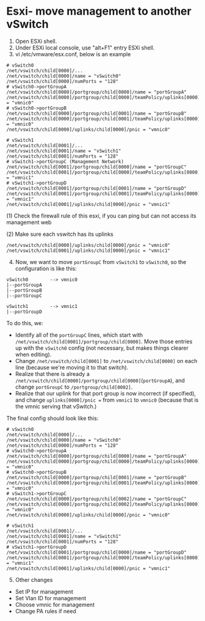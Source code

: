 # Esxi- move management to another vSwitch

1. Open ESXi shell.
2. Under ESXi local console, use "alt+F1" entry ESXi shell.
3. vi /etc/vmware/esx.conf, below is an example

```text
# vSwitch0
/net/vswitch/child[0000]/...
/net/vswitch/child[0000]/name = "vSwitch0"
/net/vswitch/child[0000]/numPorts = "128"
# vSwitch0->portGroupA
/net/vswitch/child[0000]/portgroup/child[0000]/name = "portGroupA"
/net/vswitch/child[0000]/portgroup/child[0000]/teamPolicy/uplinks[0000]/pnic = "vmnic0"
# vSwitch0->portGroupB
/net/vswitch/child[0000]/portgroup/child[0001]/name = "portGroupB"
/net/vswitch/child[0000]/portgroup/child[0001]/teamPolicy/uplinks[0000]/pnic = "vmnic0"
/net/vswitch/child[0000]/uplinks/child[0000]/pnic = "vmnic0"

# vSwitch1
/net/vswitch/child[0001]/...
/net/vswitch/child[0001]/name = "vSwitch1"
/net/vswitch/child[0001]/numPorts = "128"
# vSwitch1->portGroupC (Management Network)
/net/vswitch/child[0001]/portgroup/child[0000]/name = "portGroupC"
/net/vswitch/child[0001]/portgroup/child[0000]/teamPolicy/uplinks[0000]/pnic = "vmnic1"
# vSwitch1->portGroupD
/net/vswitch/child[0001]/portgroup/child[0001]/name = "portGroupD"
/net/vswitch/child[0001]/portgroup/child[0001]/teamPolicy/uplinks[0000]/pnic = "vmnic1"
/net/vswitch/child[0001]/uplinks/child[0000]/pnic = "vmnic1"
```

\(1\) Check the firewall rule of this esxi, if you can ping but can not access its management web

\(2\) Make sure each vswitch has its uplinks

```text
/net/vswitch/child[0000]/uplinks/child[0000]/pnic = "vmnic0"
/net/vswitch/child[0001]/uplinks/child[0000]/pnic = "vmnic1"
```

4. Now, we want to move `portGroupC` from `vSwitch1` to `vSwitch0`, so the configuration is like this:

```text
vSwitch0        --> vmnic0
|--portGroupA
|--portGroupB
|--portGroupC

vSwitch1        --> vmnic1
|--portGroupD
```

To do this, we:

* Identify all of the `portGroupC` lines, which start with `/net/vswitch/child[0001]/portgroup/child[0000]`. Move those entries up with the `vSwitch0` config \(not necessary, but makes things clearer when editing\).
* Change `/net/vswitch/child[0001]` to `/net/vswitch/child[0000]` on each line \(because we're moving it to that switch\).
* Realize that there is already a `/net/vswitch/child[0000]/portgroup/child[0000]`\(`portGroupA`\), and change `portGroupC` to `/portgroup/child[0002]`.
* Realize that our uplink for that port group is now incorrect \(if specified\), and change `uplinks[0000]/pnic =` from `vmnic1` to `vmnic0` \(because that is the vmnic serving that vSwitch.\)

The final config should look like this:

```text
# vSwitch0
/net/vswitch/child[0000]/...
/net/vswitch/child[0000]/name = "vSwitch0"
/net/vswitch/child[0000]/numPorts = "128"
# vSwitch0->portGroupA
/net/vswitch/child[0000]/portgroup/child[0000]/name = "portGroupA"
/net/vswitch/child[0000]/portgroup/child[0000]/teamPolicy/uplinks[0000]/pnic = "vmnic0"
# vSwitch0->portGroupB
/net/vswitch/child[0000]/portgroup/child[0001]/name = "portGroupB"
/net/vswitch/child[0000]/portgroup/child[0001]/teamPolicy/uplinks[0000]/pnic = "vmnic0"
# vSwitch1->portGroupC
/net/vswitch/child[0000]/portgroup/child[0002]/name = "portGroupC"
/net/vswitch/child[0000]/portgroup/child[0002]/teamPolicy/uplinks[0000]/pnic = "vmnic0"
/net/vswitch/child[0000]/uplinks/child[0000]/pnic = "vmnic0"

# vSwitch1
/net/vswitch/child[0001]/...
/net/vswitch/child[0001]/name = "vSwitch1"
/net/vswitch/child[0001]/numPorts = "128"
# vSwitch1->portGroupD
/net/vswitch/child[0001]/portgroup/child[0000]/name = "portGroupD"
/net/vswitch/child[0001]/portgroup/child[0000]/teamPolicy/uplinks[0000]/pnic = "vmnic1"
/net/vswitch/child[0001]/uplinks/child[0000]/pnic = "vmnic1"
```

  
5. Other changes

* Set IP for management 
* Set Vlan ID for management
* Choose vmnic for management
* Change PA rules if need










